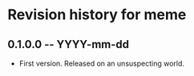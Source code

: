 # Revision history for meme

## 0.1.0.0 -- YYYY-mm-dd

* First version. Released on an unsuspecting world.
